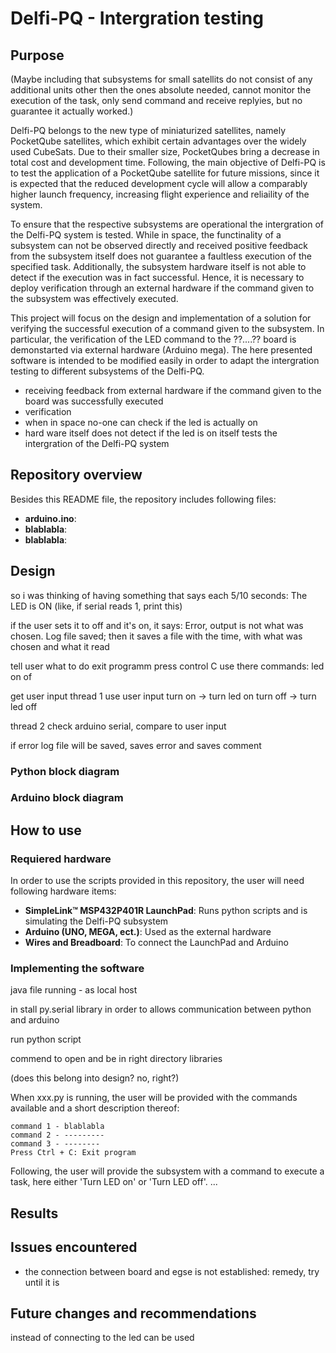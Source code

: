 # Delfi-PQ - Intergration testing

## Purpose
(Maybe including that subsystems for small satellits do not consist of any additional units other then the ones absolute needed, cannot monitor the execution of the task, only send command and receive replyies, but no guarantee it actually worked.)

Delfi-PQ belongs to the new type of miniaturized satellites, namely PocketQube satellites, which exhibit certain advantages over the widely used CubeSats. Due to their smaller size, PocketQubes bring a decrease in total cost and development time. Following, the main objective of Delfi-PQ is to test the application of a PocketQube satellite for future missions, since it is expected that the reduced development cycle will allow a comparably higher launch frequency, increasing flight experience and reliaility of the system.

To ensure that the respective subsystems are operational the intergration of the Delfi-PQ system is tested. While in space, the functinality of a subsystem can not be observed directly and received positive feedback from the subsystem itself does not guarantee a faultless execution of the specified task. Additionally, the subsystem hardware itself is not able to detect if the execution was in fact successful. Hence, it is necessary to deploy verification through an external hardware if the command given to the subsystem was effectively executed.

This project will focus on the design and implementation of a solution for verifying the successful execution of a command given to the subsystem. In particular, the verification of the LED command to the ??....?? board is demonstarted via external hardware (Arduino mega). The here presented software is intended to be modified easily in order to adapt the intergration testing to different subsystems of the Delfi-PQ.


- receiving feedback from external hardware if the command given to the board was successfully executed
- verification
- when in space no-one can check if the led is actually on
- hard ware itself does not detect if the led is on itself
tests the intergration of the Delfi-PQ system

## Repository overview
Besides this README file, the repository includes following files:
- **arduino.ino**:
- **blablabla**:
- **blablabla**:

## Design



so i was thinking of having something that says each 5/10 seconds: The LED is ON (like, if serial reads 1, print this)

if the user sets it to off and it's on, it says: Error, output is not what was chosen. Log file saved; then it saves a file with the time, with what was chosen and what it read


tell user what to do
exit programm press control C
use there commands: led on of

get user input
thread 1
use user input
turn on -> turn led on
turn off -> turn led off


thread 2
check arduino serial,
compare to user input


if error
log file will be saved, saves error
and saves comment


### Python block diagram
### Arduino block diagram


## How to use

### Requiered hardware

In order to use the scripts provided in this repository, the user will need following hardware items: 
- **SimpleLink™ MSP432P401R LaunchPad**: Runs python scripts and is simulating the Delfi-PQ subsystem
- **Arduino (UNO, MEGA, ect.)**: Used as the external hardware 
- **Wires and Breadboard**: To connect the LaunchPad and Arduino


### Implementing the software

java file running - as local host

in stall py.serial library  in order to allows communication between python and arduino

run python script 

commend  to open and be in right directory 
libraries

(does this belong into design? no, right?)

When xxx.py is running, the user will be provided with the commands available and a short description thereof:
```
command 1 - blablabla
command 2 - ---------
command 3 - --------
Press Ctrl + C: Exit program
```
Following, the user will provide the subsystem with a command to execute a task, here either 'Turn LED on' or 'Turn LED off'.
...




## Results

## Issues encountered

- the connection between board and egse is not established: remedy, try until it is


## Future changes and recommendations
instead of connecting to the led can be used 

